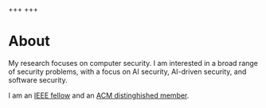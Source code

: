 +++
+++

# About

My research focuses on computer security. I am interested in a broad range of security problems, with a focus on AI security, AI-driven security, and software security.

I am an [IEEE fellow](https://www.ieee.org/membership/fellows/index.html) and an [ACM distinghished member](https://awards.acm.org/distinguished-members).